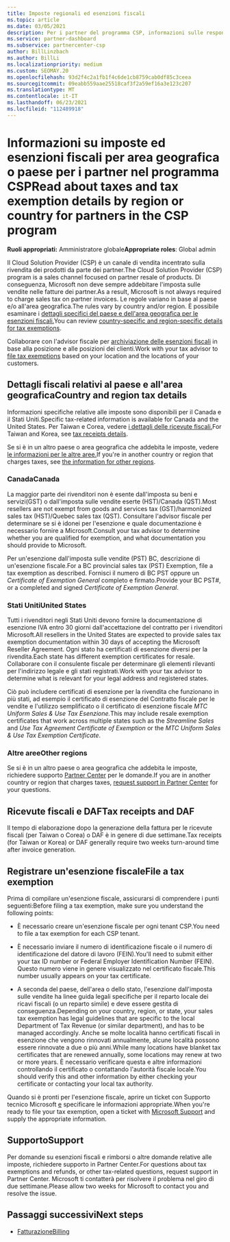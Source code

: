 ```yaml
---
title: Imposte regionali ed esenzioni fiscali
ms.topic: article
ms.date: 03/05/2021
description: Per i partner del programma CSP, informazioni sulle responsabilità fiscali per area, su come inviare esenzioni fiscali per le vendite CSP e su come ottenere supporto per le domande fiscali.
ms.service: partner-dashboard
ms.subservice: partnercenter-csp
author: BillLinzbach
ms.author: BillLi
ms.localizationpriority: medium
ms.custom: SEOMAY.20
ms.openlocfilehash: 93d2f4c2a1fb1f4c6de1cb8759cab0df85c3ceea
ms.sourcegitcommit: 09eabb559aae25518caf3f2a59ef16a3e123c207
ms.translationtype: MT
ms.contentlocale: it-IT
ms.lasthandoff: 06/23/2021
ms.locfileid: "112489918"
---
```

# <a name="read-about-taxes-and-tax-exemption-details-by-region-or-country-for-partners-in-the-csp-program"></a><span data-ttu-id="ab2ac-103">Informazioni su imposte ed esenzioni fiscali per area geografica o paese per i partner nel programma CSP</span><span class="sxs-lookup"><span data-stu-id="ab2ac-103">Read about taxes and tax exemption details by region or country for partners in the CSP program</span></span>

<span data-ttu-id="ab2ac-104">**Ruoli appropriati:** Amministratore globale</span><span class="sxs-lookup"><span data-stu-id="ab2ac-104">**Appropriate roles**: Global admin</span></span>

<span data-ttu-id="ab2ac-105">Il Cloud Solution Provider (CSP) è un canale di vendita incentrato sulla rivendita dei prodotti da parte dei partner.</span><span class="sxs-lookup"><span data-stu-id="ab2ac-105">The Cloud Solution Provider (CSP) program is a sales channel focused on partner resale of products.</span></span> <span data-ttu-id="ab2ac-106">Di conseguenza, Microsoft non deve sempre addebitare l'imposta sulle vendite nelle fatture dei partner.</span><span class="sxs-lookup"><span data-stu-id="ab2ac-106">As a result, Microsoft is not always required to charge sales tax on partner invoices.</span></span> <span data-ttu-id="ab2ac-107">Le regole variano in base al paese e/o all'area geografica.</span><span class="sxs-lookup"><span data-stu-id="ab2ac-107">The rules vary by country and/or region.</span></span> <span data-ttu-id="ab2ac-108">È possibile esaminare i [dettagli specifici del paese e dell'area geografica per le esenzioni fiscali.](#country-and-region-tax-details)</span><span class="sxs-lookup"><span data-stu-id="ab2ac-108">You can review [country-specific and region-specific details for tax exemptions](#country-and-region-tax-details).</span></span>

<span data-ttu-id="ab2ac-109">Collaborare con l'advisor fiscale per [archiviazione delle esenzioni fiscali](#file-a-tax-exemption) in base alla posizione e alle posizioni dei clienti.</span><span class="sxs-lookup"><span data-stu-id="ab2ac-109">Work with your tax advisor to [file tax exemptions](#file-a-tax-exemption) based on your location and the locations of your customers.</span></span>

## <a name="country-and-region-tax-details"></a><span data-ttu-id="ab2ac-110">Dettagli fiscali relativi al paese e all'area geografica</span><span class="sxs-lookup"><span data-stu-id="ab2ac-110">Country and region tax details</span></span>

<span data-ttu-id="ab2ac-111">Informazioni specifiche relative alle imposte sono disponibili per il Canada e il Stati Uniti.</span><span class="sxs-lookup"><span data-stu-id="ab2ac-111">Specific tax-related information is available for Canada and the United States.</span></span> <span data-ttu-id="ab2ac-112">Per Taiwan e Corea, vedere [i dettagli delle ricevute fiscali.](#tax-receipts-and-daf)</span><span class="sxs-lookup"><span data-stu-id="ab2ac-112">For Taiwan and Korea, see [tax receipts details](#tax-receipts-and-daf).</span></span>

<span data-ttu-id="ab2ac-113">Se si è in un altro paese o area geografica che addebita le imposte, vedere [le informazioni per le altre aree.](#other-regions)</span><span class="sxs-lookup"><span data-stu-id="ab2ac-113">If you're in another country or region that charges taxes, see [the information for other regions](#other-regions).</span></span>


### <a name="canada"></a><span data-ttu-id="ab2ac-114">Canada</span><span class="sxs-lookup"><span data-stu-id="ab2ac-114">Canada</span></span>

<span data-ttu-id="ab2ac-115">La maggior parte dei rivenditori non è esente dall'imposta su beni e servizi(GST) o dall'imposta sulle vendite eserte (HST)/Canada (QST).</span><span class="sxs-lookup"><span data-stu-id="ab2ac-115">Most resellers are not exempt from goods and services tax (GST)/harmonized sales tax (HST)/Quebec sales tax (QST).</span></span> <span data-ttu-id="ab2ac-116">Consultare l'advisor fiscale per determinare se si è idonei per l'esenzione e quale documentazione è necessario fornire a Microsoft.</span><span class="sxs-lookup"><span data-stu-id="ab2ac-116">Consult your tax advisor to determine whether you are qualified for exemption, and what documentation you should provide to Microsoft.</span></span>

<span data-ttu-id="ab2ac-117">Per un'esenzione dall'imposta sulle vendite (PST) BC, descrizione di un'esenzione fiscale.</span><span class="sxs-lookup"><span data-stu-id="ab2ac-117">For a BC provincial sales tax (PST) Exemption, file a tax exemption as described.</span></span> <span data-ttu-id="ab2ac-118">Fornisci il numero di BC PST oppure un *Certificate of Exemption General* completo e firmato.</span><span class="sxs-lookup"><span data-stu-id="ab2ac-118">Provide your BC PST#, or a completed and signed *Certificate of Exemption General*.</span></span>

### <a name="united-states"></a><span data-ttu-id="ab2ac-119">Stati Uniti</span><span class="sxs-lookup"><span data-stu-id="ab2ac-119">United States</span></span>

<span data-ttu-id="ab2ac-120">Tutti i rivenditori negli Stati Uniti devono fornire la documentazione di esenzione IVA entro 30 giorni dall'accettazione del contratto per i rivenditori Microsoft.</span><span class="sxs-lookup"><span data-stu-id="ab2ac-120">All resellers in the United States are expected to provide sales tax exemption documentation within 30 days of accepting the Microsoft Reseller Agreement.</span></span> <span data-ttu-id="ab2ac-121">Ogni stato ha certificati di esenzione diversi per la rivendita.</span><span class="sxs-lookup"><span data-stu-id="ab2ac-121">Each state has different exemption certificates for resale.</span></span> <span data-ttu-id="ab2ac-122">Collaborare con il consulente fiscale per determinare gli elementi rilevanti per l'indirizzo legale e gli stati registrati.</span><span class="sxs-lookup"><span data-stu-id="ab2ac-122">Work with your tax advisor to determine what is relevant for your legal address and registered states.</span></span>

<span data-ttu-id="ab2ac-123">Ciò può includere certificati di esenzione per  la  rivendita che funzionano in più stati, ad esempio il certificato di esenzione del Contratto fiscale per le vendite e l'utilizzo semplificato o il certificato di esenzione fiscale *MTC Uniform Sales & Use Tax Esenzione.*</span><span class="sxs-lookup"><span data-stu-id="ab2ac-123">This may include resale exemption certificates that work across multiple states such as the *Streamline Sales* and *Use Tax Agreement Certificate of Exemption* or the *MTC Uniform Sales & Use Tax Exemption Certificate*.</span></span>

### <a name="other-regions"></a><span data-ttu-id="ab2ac-124">Altre aree</span><span class="sxs-lookup"><span data-stu-id="ab2ac-124">Other regions</span></span>

<span data-ttu-id="ab2ac-125">Se si è in un altro paese o area geografica che addebita le imposte, richiedere supporto [Partner Center](#support) per le domande.</span><span class="sxs-lookup"><span data-stu-id="ab2ac-125">If you are in another country or region that charges taxes, [request support in Partner Center](#support) for your questions.</span></span>

## <a name="tax-receipts-and-daf"></a><span data-ttu-id="ab2ac-126">Ricevute fiscali e DAF</span><span class="sxs-lookup"><span data-stu-id="ab2ac-126">Tax receipts and DAF</span></span>

<span data-ttu-id="ab2ac-127">Il tempo di elaborazione dopo la generazione della fattura per le ricevute fiscali (per Taiwan o Corea) o DAF è in genere di due settimane.</span><span class="sxs-lookup"><span data-stu-id="ab2ac-127">Tax receipts (for Taiwan or Korea) or DAF generally require two weeks turn-around time after invoice generation.</span></span>

## <a name="file-a-tax-exemption"></a><span data-ttu-id="ab2ac-128">Registrare un'esenzione fiscale</span><span class="sxs-lookup"><span data-stu-id="ab2ac-128">File a tax exemption</span></span>

<span data-ttu-id="ab2ac-129">Prima di compilare un'esenzione fiscale, assicurarsi di comprendere i punti seguenti:</span><span class="sxs-lookup"><span data-stu-id="ab2ac-129">Before filing a tax exemption, make sure you understand the following points:</span></span>

- <span data-ttu-id="ab2ac-130">È necessario creare un'esenzione fiscale per ogni tenant CSP.</span><span class="sxs-lookup"><span data-stu-id="ab2ac-130">You need to file a tax exemption for each CSP tenant.</span></span>

- <span data-ttu-id="ab2ac-131">È necessario inviare il numero di identificazione fiscale o il numero di identificazione del datore di lavoro (FEIN).</span><span class="sxs-lookup"><span data-stu-id="ab2ac-131">You'll need to submit either your tax ID number or Federal Employer Identification Number (FEIN).</span></span> <span data-ttu-id="ab2ac-132">Questo numero viene in genere visualizzato nel certificato fiscale.</span><span class="sxs-lookup"><span data-stu-id="ab2ac-132">This number usually appears on your tax certificate.</span></span>

- <span data-ttu-id="ab2ac-133">A seconda del paese, dell'area o dello stato, l'esenzione dall'imposta sulle vendite ha linee guida legali specifiche per il reparto locale dei ricavi fiscali (o un reparto simile) e deve essere gestita di conseguenza.</span><span class="sxs-lookup"><span data-stu-id="ab2ac-133">Depending on your country, region, or state, your sales tax exemption has legal guidelines that are specific to the local Department of Tax Revenue (or similar department), and has to be managed accordingly.</span></span> <span data-ttu-id="ab2ac-134">Anche se molte località hanno certificati fiscali in esenzione che vengono rinnovati annualmente, alcune località possono essere rinnovate a due o più anni.</span><span class="sxs-lookup"><span data-stu-id="ab2ac-134">While many locations have blanket tax certificates that are renewed annually, some locations may renew at two or more years.</span></span> <span data-ttu-id="ab2ac-135">È necessario verificare questa e altre informazioni controllando il certificato o contattando l'autorità fiscale locale.</span><span class="sxs-lookup"><span data-stu-id="ab2ac-135">You should verify this and other information by either checking your certificate or contacting your local tax authority.</span></span>

<span data-ttu-id="ab2ac-136">Quando si è pronti per l'esenzione fiscale, aprire un ticket con Supporto tecnico Microsoft [e](https://partner.microsoft.com/dashboard/support/csp/servicerequests/create?stage=2&topicid=92930319-ced6-c18b-d7a6-d62b22d60aa5) specificare le informazioni appropriate.</span><span class="sxs-lookup"><span data-stu-id="ab2ac-136">When you're ready to file your tax exemption, open a ticket with [Microsoft Support](https://partner.microsoft.com/dashboard/support/csp/servicerequests/create?stage=2&topicid=92930319-ced6-c18b-d7a6-d62b22d60aa5) and supply the appropriate information.</span></span>

## <a name="support"></a><span data-ttu-id="ab2ac-137">Supporto</span><span class="sxs-lookup"><span data-stu-id="ab2ac-137">Support</span></span>

<span data-ttu-id="ab2ac-138">Per domande su esenzioni fiscali e rimborsi o altre domande relative alle imposte, richiedere supporto in Partner Center.</span><span class="sxs-lookup"><span data-stu-id="ab2ac-138">For questions about tax exemptions and refunds, or other tax-related questions, request support in Partner Center.</span></span> <span data-ttu-id="ab2ac-139">Microsoft ti contatterà per risolvere il problema nel giro di due settimane.</span><span class="sxs-lookup"><span data-stu-id="ab2ac-139">Please allow two weeks for Microsoft to contact you and resolve the issue.</span></span>

## <a name="next-steps"></a><span data-ttu-id="ab2ac-140">Passaggi successivi</span><span class="sxs-lookup"><span data-stu-id="ab2ac-140">Next steps</span></span>

- [<span data-ttu-id="ab2ac-141">Fatturazione</span><span class="sxs-lookup"><span data-stu-id="ab2ac-141">Billing</span></span>](billing.md)
